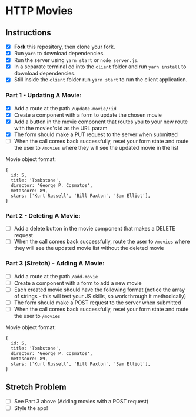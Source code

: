 # HTTP Movies

## Instructions

- [x] **Fork** this repository, then clone your fork.
- [x] Run `yarn` to download dependencies.
- [x] Run the server using `yarn start` or `node server.js`.
- [x] In a separate terminal cd into the `client` folder and run `yarn install` to download dependencies.
- [x] Still inside the `client` folder run `yarn start` to run the client application.

### Part 1 - Updating A Movie:

- [x] Add a route at the path `/update-movie/:id`
- [x] Create a component with a form to update the chosen movie
- [x] Add a button in the movie component that routes you to your new route with the movies's id as the URL param
- [x] The form should make a PUT request to the server when submitted
- [ ] When the call comes back successfully, reset your form state and route the user to `/movies` where they will see the updated movie in the list

Movie object format:

```
{
  id: 5,
  title: 'Tombstone',
  director: 'George P. Cosmatos',
  metascore: 89,
  stars: ['Kurt Russell', 'Bill Paxton', 'Sam Elliot'],
}
```

### Part 2 - Deleting A Movie:

- [ ] Add a delete button in the movie component that makes a DELETE request
- [ ] When the call comes back successfully, route the user to `/movies` where they will see the updated movie list without the deleted movie

### Part 3 (Stretch) - Adding A Movie:

- [ ] Add a route at the path `/add-movie`
- [ ] Create a component with a form to add a new movie
- [ ] Each created movie should have the following format (notice the array of strings - this will test your JS skills, so work through it methodically)
- [ ] The form should make a POST request to the server when submitted
- [ ] When the call comes back successfully, reset your form state and route the user to `/movies`

Movie object format:

```
{
  id: 5,
  title: 'Tombstone',
  director: 'George P. Cosmatos',
  metascore: 89,
  stars: ['Kurt Russell', 'Bill Paxton', 'Sam Elliot'],
}
```

## Stretch Problem

- [ ] See Part 3 above (Adding movies with a POST request)
- [ ] Style the app!
